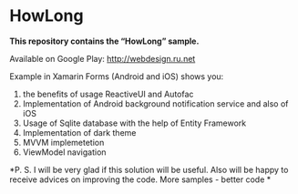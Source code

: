# HowLong
**This repository contains the “HowLong” sample.**

Available on Google Play: http://webdesign.ru.net


Example in Xamarin Forms (Android and iOS) shows you:
1)	the benefits of usage ReactiveUI and Autofac
2)	Implementation of Android background notification service and also of iOS
3)	Usage of Sqlite database with the help of Entity Framework
4)	Implementation of dark theme
5)	MVVM implemetetion
6)	ViewModel navigation

*P. S. I will be very glad if this solution will be useful. Also will be happy to receive advices on improving the code. More samples - better code *

